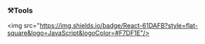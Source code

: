 ### ⚒Tools
<img src="https://img.shields.io/badge/React-61DAFB?style=flat-square&logo=JavaScript&logoColor=#F7DF1E"/>

<!--
**rhdwnals1/rhdwnals1** is a ✨ _special_ ✨ repository because its `README.md` (this file) appears on your GitHub profile.

Here are some ideas to get you started:

- 🔭 I’m currently working on ...
- 🌱 I’m currently learning ...
- 👯 I’m looking to collaborate on ...
- 🤔 I’m looking for help with ...
- 💬 Ask me about ...
- 📫 How to reach me: ...
- 😄 Pronouns: ...
- ⚡ Fun fact: ...
-->
